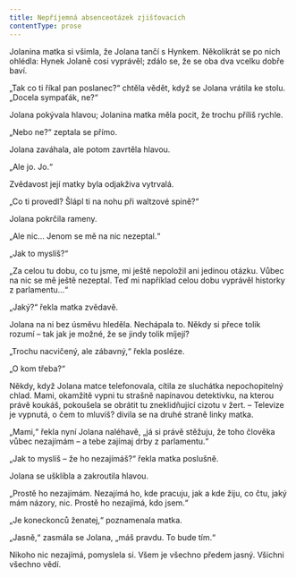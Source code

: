 ```yaml
---
title: Nepříjemná absenceotázek zjišťovacích
contentType: prose
---
```


<section>

Jolanina matka si všimla, že Jolana tančí s Hynkem. Několikrát se po nich ohlédla: Hynek Jolaně cosi vyprávěl; zdálo se, že se oba dva vcelku dobře baví.

„Tak co ti říkal pan poslanec?“ chtěla vědět, když se Jolana vrátila ke stolu. „Docela sympaťák, ne?“

Jolana pokývala hlavou; Jolanina matka měla pocit, že trochu příliš rychle.

„Nebo ne?“ zeptala se přímo.

Jolana zaváhala, ale potom zavrtěla hlavou.

„Ale jo. Jo.“

Zvědavost její matky byla odjakživa vytrvalá.

„Co ti provedl? Šlápl ti na nohu při waltzové spině?“

Jolana pokrčila rameny.

„Ale nic… Jenom se mě na nic nezeptal.“

„Jak to myslíš?“

„Za celou tu dobu, co tu jsme, mi ještě nepoložil ani jedinou otázku. Vůbec na nic se mě ještě nezeptal. Teď mi například celou dobu vyprávěl historky z parlamentu…“

„Jaký?“ řekla matka zvědavě.

Jolana na ni bez úsměvu hleděla. Nechápala to. Někdy si přece tolik rozumí – tak jak je možné, že se jindy tolik míjejí?

„Trochu nacvičený, ale zábavný,“ řekla posléze.

„O kom třeba?“

Někdy, když Jolana matce telefonovala, cítila ze sluchátka nepochopitelný chlad. Mami, okamžitě vypni tu strašně napínavou detektivku, na kterou právě koukáš, pokoušela se obrátit tu zneklidňující cizotu v žert. – Televize je vypnutá, o čem to mluvíš? divila se na druhé straně linky matka.

„Mami,“ řekla nyní Jolana naléhavě, „já si právě stěžuju, že toho člověka vůbec nezajímám – a tebe zajímaj drby z parlamentu.“

„Jak to myslíš – že ho nezajímáš?“ řekla matka poslušně.

Jolana se ušklíbla a zakroutila hlavou.

„Prostě ho nezajímám. Nezajímá ho, kde pracuju, jak a kde žiju, co čtu, jaký mám názory, nic. Prostě ho nezajímá, kdo jsem.“

„Je koneckonců ženatej,“ poznamenala matka.

„Jasně,“ zasmála se Jolana, „máš pravdu. To bude tím.“

Nikoho nic nezajímá, pomyslela si. Všem je všechno předem jasný. Všichni všechno vědí.

</section>
